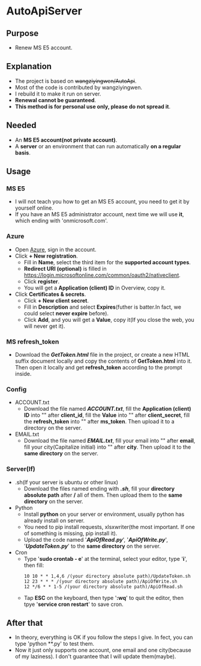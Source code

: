# AutoApiServer

## Purpose
* Renew MS E5 account.

## Explanation
* The project is based on ~~wangziyingwen/AutoApi~~.
* Most of the code is contributed by wangziyingwen.
* I rebuild it to make it run on server.
* **Renewal cannot be guaranteed**.
* **This method is for personal use only, please do not spread it**.

## Needed
* An **MS E5 account(not private account)**.
* A **server** or an environment that can run automatically **on a regular basis**.

## Usage
### MS E5
* I will not teach you how to get an MS E5 account, you need to get it by yourself online.
* If you have an MS E5 administrator account, next time we will use **it**, which ending with 'onmicrosoft.com'.
### Azure
* Open [Azure](https://portal.azure.com/#blade/Microsoft_AAD_RegisteredApps/ApplicationsListBlade), sign in the account.
* Click **+ New registration**.
    * Fill in **Name**, select the third item for the **supported account types**.
    * **Redirect URI (optional)** is filled in https://login.microsoftonline.com/common/oauth2/nativeclient.
    * Click **register**.
    * You will get a **Application (client) ID** in Overview, copy it.
* Click **Certificates & secrets**.
    * Click **+ New client secret**.
    * Fill in **Description** and select **Expires**(futher is batter.In fact, we could select **never expire** before).
    * Click **Add**, and you will get a **Value**, copy it(If you close the web, you will never get it).
### MS refresh_token
* Download the ***GetToken.html*** file in the project, or create a new HTML suffix document locally and copy the contents of **GetToken.html** into it. Then open it locally and get **refresh_token** according to the prompt inside.
### Config
* ACCOUNT.txt
    * Download the file named ***ACCOUNT.txt***, fill the **Application (client) ID** into "" after **client_id**, fill the **Value** into "" after **client_secret**, fill the **refresh_token** into "" after **ms_token**. Then upload it to a directory on the server.
* EMAIL.txt
    * Download the file named ***EMAIL.txt***, fill your email into "" after **email**, fill your city(Capitalize initial) into "" after **city**. Then upload it to the **same directory** on the server.
### Server(If)
* .sh(If your server is ubuntu or other linux)
    * Download the files named ending with ***.sh***, fill your **directory absolute path** after **/** all of them. Then upload them to the **same directory** on the server.
* Python
    * Install **python** on your server or environment, usually python has already install on server.
    * You need to pip install requests, xlsxwriter(the most important. If one of something is missing, pip install it).
    * Upload the code named '***ApiOfRead.py***', '***ApiOfWrite.py***', '***UpdateToken.py***' to the **same directory** on the server.
* Cron
    * Type '**sudo crontab - e**' at the terminal, select your editor, type '**i**', then fill:
        ```shell
        10 10 * * 1,4,6 /(your directory absolute path)/UpdateToken.sh
        12 23 * * * /(your directory absolute path)/ApiOfWrite.sh
        12 */6 * * 1-5 /(your directory absolute path)/ApiOfRead.sh
        ```
    * Tap **ESC** on the keyboard, then type '**:wq**' to quit the editor, then tpye '**service cron restart**' to save cron.

## After that
* In theory, everything is OK if you follow the steps I give. In fect, you can type 'python **.py' to test them.
* Now it just only supports one account, one email and one city(because of my laziness). I don't guarantee that I will update them(maybe).